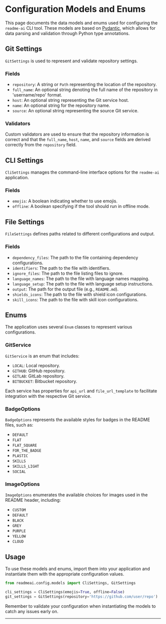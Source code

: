 # Configuration Models and Enums

This page documents the data models and enums used for configuring the `readme-ai` CLI tool. These models are based on [Pydantic](https://pydantic-docs.helpmanual.io/), which allows for data parsing and validation through Python type annotations.

## Git Settings

`GitSettings` is used to represent and validate repository settings.

### Fields

- `repository`: A string or `Path` representing the location of the repository.
- `full_name`: An optional string denoting the full name of the repository in 'username/repo' format.
- `host`: An optional string representing the Git service host.
- `name`: An optional string for the repository name.
- `source`: An optional string representing the source Git service.

### Validators

Custom validators are used to ensure that the repository information is correct and that the `full_name`, `host`, `name`, and `source` fields are derived correctly from the `repository` field.

## CLI Settings

`CliSettings` manages the command-line interface options for the `readme-ai` application.

### Fields

- `emojis`: A boolean indicating whether to use emojis.
- `offline`: A boolean specifying if the tool should run in offline mode.

## File Settings

`FileSettings` defines paths related to different configurations and output.

### Fields

- `dependency_files`: The path to the file containing dependency configurations.
- `identifiers`: The path to the file with identifiers.
- `ignore_files`: The path to the file listing files to ignore.
- `language_names`: The path to the file with language names mapping.
- `language_setup`: The path to the file with language setup instructions.
- `output`: The path for the output file (e.g., `README.md`).
- `shields_icons`: The path to the file with shield icon configurations.
- `skill_icons`: The path to the file with skill icon configurations.

## Enums

The application uses several `Enum` classes to represent various configurations.

### GitService

`GitService` is an enum that includes:

- `LOCAL`: Local repository.
- `GITHUB`: GitHub repository.
- `GITLAB`: GitLab repository.
- `BITBUCKET`: Bitbucket repository.

Each service has properties for `api_url` and `file_url_template` to facilitate integration with the respective Git service.

### BadgeOptions

`BadgeOptions` represents the available styles for badges in the README files, such as:

- `DEFAULT`
- `FLAT`
- `FLAT_SQUARE`
- `FOR_THE_BADGE`
- `PLASTIC`
- `SKILLS`
- `SKILLS_LIGHT`
- `SOCIAL`

### ImageOptions

`ImageOptions` enumerates the available choices for images used in the README header, including:

- `CUSTOM`
- `DEFAULT`
- `BLACK`
- `GREY`
- `PURPLE`
- `YELLOW`
- `CLOUD`

## Usage

To use these models and enums, import them into your application and instantiate them with the appropriate configuration values.

```python
from readmeai.config.models import CliSettings, GitSettings

cli_settings = CliSettings(emojis=True, offline=False)
git_settings = GitSettings(repository='https://github.com/user/repo')
```

Remember to validate your configuration when instantiating the models to catch any issues early on.

---
